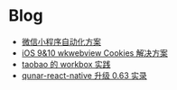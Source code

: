 # Blog

* [微信小程序自动化方案](./js/wx_auto_publish.md)
* [iOS 9&10 wkwebview Cookies 解决方案](./js/wkwebview_cookies.md)
* [taobao 的 workbox 实践](./other/taobao的workbox实践.md)
* [qunar-react-native 升级 0.63 实录](./RN/reactNative升级0.63实录.md)